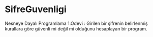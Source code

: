 # SifreGuvenligi
Nesneye Dayalı Programlama 1.Odevi : Girilen bir şifrenin belirlenmiş kurallara göre güvenli mi değil mi olduğunu hesaplayan bir program.
